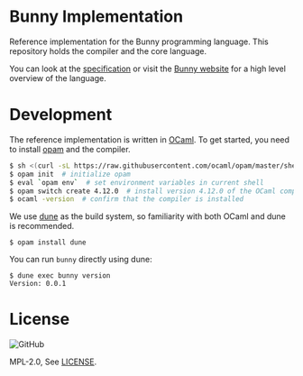 # Bunny Implementation

Reference implementation for the Bunny programming language. This repository holds the compiler and the core language.

You can look at the [specification](https://github.com/bunny-lang/specification) or visit the [Bunny website](https://bunny-lang.org) for a high level overview of the language.

# Development

The reference implementation is written in [OCaml](https://ocaml.org/). To get started, you need to install [opam](https://opam.ocaml.org/) and the compiler.

```bash
$ sh <(curl -sL https://raw.githubusercontent.com/ocaml/opam/master/shell/install.sh)  # install opam
$ opam init  # initialize opam
$ eval `opam env`  # set environment variables in current shell
$ opam switch create 4.12.0  # install version 4.12.0 of the OCaml compiler
$ ocaml -version  # confirm that the compiler is installed
```

We use [dune](https://dune.build/) as the build system, so familiarity with both OCaml and dune is recommended.

```
$ opam install dune
```

You can run `bunny` directly using dune:

```
$ dune exec bunny version
Version: 0.0.1
```

# License

<img alt="GitHub" src="https://img.shields.io/github/license/bunny-lang/bunny">

MPL-2.0, See [LICENSE](LICENSE).
